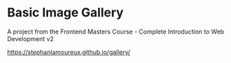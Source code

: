 # Basic Image Gallery
A project from the Frontend Masters Course - Complete Introduction to Web Development v2

https://stephanlamoureux.github.io/gallery/
